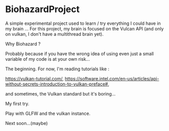 # BiohazardProject
A simple experimental project used to learn / try everything I could have in my brain ...
For this project, my brain is focused on the Vulcan API (and only on vulkan, I don't have a multithread brain yet).

Why Biohazard ?

Probably because if you have the wrong idea of using even just a small variable of my code is at your own risk...


The beginning.
For now, I'm reading tutorials like :

  https://vulkan-tutorial.com/, 
  https://software.intel.com/en-us/articles/api-without-secrets-introduction-to-vulkan-preface#,
  
and sometimes, the Vulkan standard but it's boring...

My first try.

Play with GLFW and the vulkan instance.

Next soon...(maybe)

